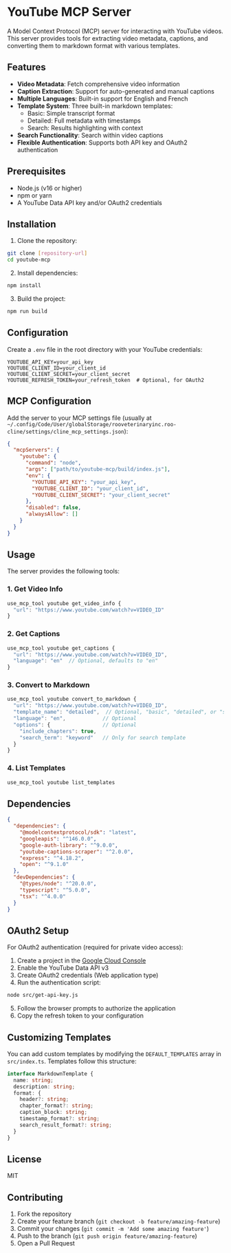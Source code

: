 # YouTube MCP Server

A Model Context Protocol (MCP) server for interacting with YouTube videos. This server provides tools for extracting video metadata, captions, and converting them to markdown format with various templates.

## Features

- **Video Metadata**: Fetch comprehensive video information
- **Caption Extraction**: Support for auto-generated and manual captions
- **Multiple Languages**: Built-in support for English and French
- **Template System**: Three built-in markdown templates:
  - Basic: Simple transcript format
  - Detailed: Full metadata with timestamps
  - Search: Results highlighting with context
- **Search Functionality**: Search within video captions
- **Flexible Authentication**: Supports both API key and OAuth2 authentication

## Prerequisites

- Node.js (v16 or higher)
- npm or yarn
- A YouTube Data API key and/or OAuth2 credentials

## Installation

1. Clone the repository:
```bash
git clone [repository-url]
cd youtube-mcp
```

2. Install dependencies:
```bash
npm install
```

3. Build the project:
```bash
npm run build
```

## Configuration

Create a `.env` file in the root directory with your YouTube credentials:

```env
YOUTUBE_API_KEY=your_api_key
YOUTUBE_CLIENT_ID=your_client_id
YOUTUBE_CLIENT_SECRET=your_client_secret
YOUTUBE_REFRESH_TOKEN=your_refresh_token  # Optional, for OAuth2
```

## MCP Configuration

Add the server to your MCP settings file (usually at `~/.config/Code/User/globalStorage/rooveterinaryinc.roo-cline/settings/cline_mcp_settings.json`):

```json
{
  "mcpServers": {
    "youtube": {
      "command": "node",
      "args": ["path/to/youtube-mcp/build/index.js"],
      "env": {
        "YOUTUBE_API_KEY": "your_api_key",
        "YOUTUBE_CLIENT_ID": "your_client_id",
        "YOUTUBE_CLIENT_SECRET": "your_client_secret"
      },
      "disabled": false,
      "alwaysAllow": []
    }
  }
}
```

## Usage

The server provides the following tools:

### 1. Get Video Info
```typescript
use_mcp_tool youtube get_video_info {
  "url": "https://www.youtube.com/watch?v=VIDEO_ID"
}
```

### 2. Get Captions
```typescript
use_mcp_tool youtube get_captions {
  "url": "https://www.youtube.com/watch?v=VIDEO_ID",
  "language": "en"  // Optional, defaults to "en"
}
```

### 3. Convert to Markdown
```typescript
use_mcp_tool youtube convert_to_markdown {
  "url": "https://www.youtube.com/watch?v=VIDEO_ID",
  "template_name": "detailed",  // Optional, "basic", "detailed", or "search"
  "language": "en",            // Optional
  "options": {                 // Optional
    "include_chapters": true,
    "search_term": "keyword"   // Only for search template
  }
}
```

### 4. List Templates
```typescript
use_mcp_tool youtube list_templates
```

## Dependencies

```json
{
  "dependencies": {
    "@modelcontextprotocol/sdk": "latest",
    "googleapis": "^146.0.0",
    "google-auth-library": "^9.0.0",
    "youtube-captions-scraper": "^2.0.0",
    "express": "^4.18.2",
    "open": "^9.1.0"
  },
  "devDependencies": {
    "@types/node": "^20.0.0",
    "typescript": "^5.0.0",
    "tsx": "^4.0.0"
  }
}
```

## OAuth2 Setup

For OAuth2 authentication (required for private video access):

1. Create a project in the [Google Cloud Console](https://console.cloud.google.com)
2. Enable the YouTube Data API v3
3. Create OAuth2 credentials (Web application type)
4. Run the authentication script:
```bash
node src/get-api-key.js
```
5. Follow the browser prompts to authorize the application
6. Copy the refresh token to your configuration

## Customizing Templates

You can add custom templates by modifying the `DEFAULT_TEMPLATES` array in `src/index.ts`. Templates follow this structure:

```typescript
interface MarkdownTemplate {
  name: string;
  description: string;
  format: {
    header?: string;
    chapter_format?: string;
    caption_block: string;
    timestamp_format?: string;
    search_result_format?: string;
  }
}
```

## License

MIT

## Contributing

1. Fork the repository
2. Create your feature branch (`git checkout -b feature/amazing-feature`)
3. Commit your changes (`git commit -m 'Add some amazing feature'`)
4. Push to the branch (`git push origin feature/amazing-feature`)
5. Open a Pull Request